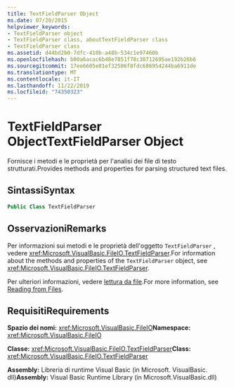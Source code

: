 ```yaml
---
title: TextFieldParser Object
ms.date: 07/20/2015
helpviewer_keywords:
- TextFieldParser object
- TextFieldParser class, aboutTextFieldParser class
- TextFieldParser class
ms.assetid: d44bd2b0-7dfc-410b-a48b-534c1e97460b
ms.openlocfilehash: b00a6acac6b48e7851f78c38712695ae192b26b6
ms.sourcegitcommit: 17ee6605e01ef32506f8fdc686954244ba6911de
ms.translationtype: MT
ms.contentlocale: it-IT
ms.lasthandoff: 11/22/2019
ms.locfileid: "74350323"
---
```

# <a name="textfieldparser-object"></a><span data-ttu-id="48fa0-102">TextFieldParser Object</span><span class="sxs-lookup"><span data-stu-id="48fa0-102">TextFieldParser Object</span></span>
<span data-ttu-id="48fa0-103">Fornisce i metodi e le proprietà per l'analisi dei file di testo strutturati.</span><span class="sxs-lookup"><span data-stu-id="48fa0-103">Provides methods and properties for parsing structured text files.</span></span>  
  
## <a name="syntax"></a><span data-ttu-id="48fa0-104">Sintassi</span><span class="sxs-lookup"><span data-stu-id="48fa0-104">Syntax</span></span>  
  
```vb  
Public Class TextFieldParser  
```  
  
## <a name="remarks"></a><span data-ttu-id="48fa0-105">Osservazioni</span><span class="sxs-lookup"><span data-stu-id="48fa0-105">Remarks</span></span>  
 <span data-ttu-id="48fa0-106">Per informazioni sui metodi e le proprietà dell'oggetto `TextFieldParser` , vedere <xref:Microsoft.VisualBasic.FileIO.TextFieldParser>.</span><span class="sxs-lookup"><span data-stu-id="48fa0-106">For information about the methods and properties of the `TextFieldParser` object, see <xref:Microsoft.VisualBasic.FileIO.TextFieldParser>.</span></span>  
  
 <span data-ttu-id="48fa0-107">Per ulteriori informazioni, vedere [lettura da file](../../../visual-basic/developing-apps/programming/drives-directories-files/reading-from-files.md).</span><span class="sxs-lookup"><span data-stu-id="48fa0-107">For more information, see [Reading from Files](../../../visual-basic/developing-apps/programming/drives-directories-files/reading-from-files.md).</span></span>  
  
## <a name="requirements"></a><span data-ttu-id="48fa0-108">Requisiti</span><span class="sxs-lookup"><span data-stu-id="48fa0-108">Requirements</span></span>  
 <span data-ttu-id="48fa0-109">**Spazio dei nomi:** <xref:Microsoft.VisualBasic.FileIO></span><span class="sxs-lookup"><span data-stu-id="48fa0-109">**Namespace:** <xref:Microsoft.VisualBasic.FileIO></span></span>  
  
 <span data-ttu-id="48fa0-110">**Classe:** <xref:Microsoft.VisualBasic.FileIO.TextFieldParser></span><span class="sxs-lookup"><span data-stu-id="48fa0-110">**Class:** <xref:Microsoft.VisualBasic.FileIO.TextFieldParser></span></span>  
  
 <span data-ttu-id="48fa0-111">**Assembly:** Libreria di runtime Visual Basic (in Microsoft. VisualBasic. dll)</span><span class="sxs-lookup"><span data-stu-id="48fa0-111">**Assembly:** Visual Basic Runtime Library (in Microsoft.VisualBasic.dll)</span></span>
